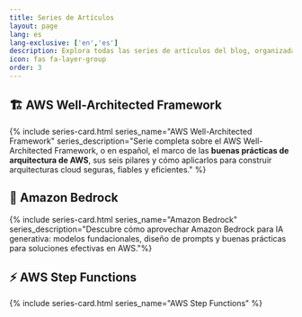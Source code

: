 ```yaml
---
title: Series de Artículos
layout: page
lang: es
lang-exclusive: ['en','es']
description: Explora todas las series de artículos del blog, organizadas por temáticas y con navegación sencilla entre artículos relacionados.
icon: fas fa-layer-group
order: 3
---
```


<!-- AWS Well-Architected Framework Section -->
<section class="section-header-series">
  <div class="section-header">
    <h2>
      🏗️ AWS Well-Architected Framework
      <i class="fas fa-chevron-down toggle-icon" id="waf-toggle"></i>
    </h2>
  </div>
  <div class="section-content collapsed" id="waf-section">
    {% include series-card.html series_name="AWS Well-Architected Framework" series_description="Serie completa sobre el AWS Well-Architected Framework, o en español, el marco de las <strong>buenas prácticas de arquitectura de AWS</strong>, sus seis pilares y cómo aplicarlos para construir arquitecturas cloud seguras, fiables y eficientes." %}
  </div>
</section>

<!-- Amazon Bedrock Section -->
<section class="section-header-series">
  <div class="section-header">
    <h2>
      🤖 Amazon Bedrock
      <i class="fas fa-chevron-down toggle-icon" id="bedrock-toggle"></i>
    </h2>
  </div>
  <div class="section-content collapsed" id="bedrock-section">
    {% include series-card.html series_name="Amazon Bedrock" series_description="Descubre cómo aprovechar Amazon Bedrock para IA generativa: modelos fundacionales, diseño de prompts y buenas prácticas para soluciones efectivas en AWS."%}
  </div>
</section>

<!-- Step Functions Section -->
<section class="section-header-series">
  <div class="section-header">
    <h2>
      ⚡ AWS Step Functions
      <i class="fas fa-chevron-down toggle-icon" id="stepfunctions-toggle"></i>
    </h2>
  </div>
  <div class="section-content collapsed" id="stepfunctions-section">
    {% include series-card.html series_name="AWS Step Functions" %}
  </div>
</section>

<!-- AWS Open Source Tools Section -->
<!-- <section class="section-header-series">
  <div class="section-header">
    <h2>
      🔧 Open-Source tools and AWS
      <i class="fas fa-chevron-down toggle-icon" id="opensource-toggle"></i>
    </h2>
  </div>
  <div class="section-content collapsed" id="opensource-section">
    {% include series-card.html series_name="Open-Source tools and AWS" %}
  </div>
</section>-->

<!-- Amazon API Gateway -->
<!-- <section class="section-header-series">
  <div class="section-header">
    <h2>
      🌐 Amazon API Gateway
      <i class="fas fa-chevron-down toggle-icon" id="apigateway-toggle"></i>
    </h2>
  </div>
  <div class="section-content collapsed" id="apigateway-section">
    {% include series-card.html series_name="Amazon API Gateway" %}
  </div>
</section> -->

<!-- AWS AppSync Section -->
<!-- <section class="section-header-series">
  <div class="section-header">
    <h2>
      🌐 AWS AppSync
      <i class="fas fa-chevron-down toggle-icon" id="appsync-toggle"></i>
    </h2>
  </div>
  <div class="section-content collapsed" id="appsync-section">
    {% include series-card.html series_name="AWS AppSync" %}
  </div>
</section> -->

<!-- AWS Multi-Account Section -->
<!-- <section class="section-header-series">
  <div class="section-header">
    <h2>
      🏢 AWS Multi-Account
      <i class="fas fa-chevron-down toggle-icon" id="multiaccount-toggle"></i>
    </h2>
  </div>
  <div class="section-content collapsed" id="multiaccount-section">
    {% include series-card.html series_name="AWS Multi-Account" %}
  </div>
</section> -->

<!-- AWS SAM -->
<!-- <section class="section-header-series">
  <div class="section-header">
    <h2>
      🚀 AWS SAM
      <i class="fas fa-chevron-down toggle-icon" id="sam-toggle"></i>
    </h2>
  </div>
  <div class="section-content collapsed" id="sam-section">
    {% include series-card.html series_name="AWS SAM" %}
  </div>
</section> -->
